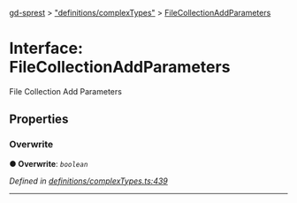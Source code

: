 [gd-sprest](../README.md) > ["definitions/complexTypes"](../modules/_definitions_complextypes_.md) > [FileCollectionAddParameters](../interfaces/_definitions_complextypes_.filecollectionaddparameters.md)



# Interface: FileCollectionAddParameters


File Collection Add Parameters


## Properties
<a id="overwrite"></a>

###  Overwrite

**●  Overwrite**:  *`boolean`* 

*Defined in [definitions/complexTypes.ts:439](https://github.com/gunjandatta/sprest/blob/3de79f1/src/definitions/complexTypes.ts#L439)*





___


